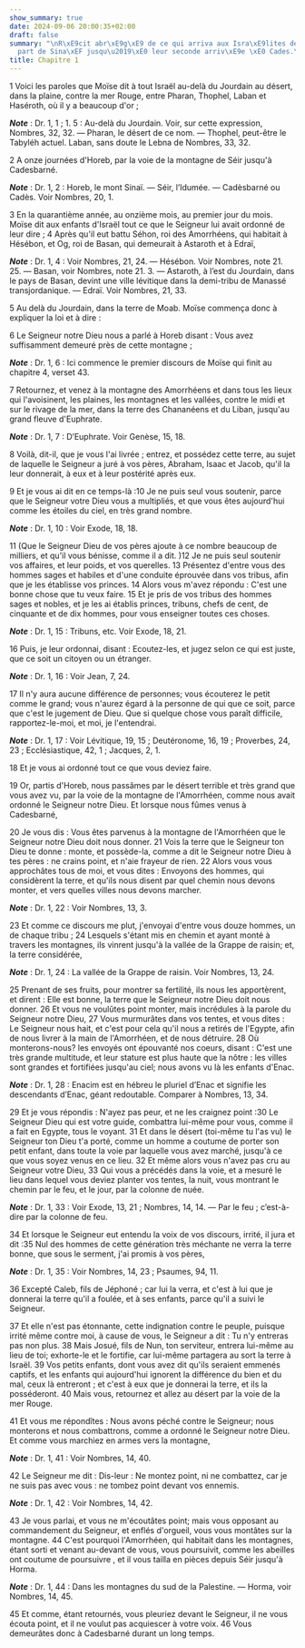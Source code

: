 ```yaml
---
show_summary: true
date: 2024-09-06 20:00:35+02:00
draft: false
summary: "\nR\xE9cit abr\xE9g\xE9 de ce qui arriva aux Isra\xE9lites depuis leur d\xE9\
  part de Sina\xEF jusqu\u2019\xE0 leur seconde arriv\xE9e \xE0 Cades.\n"
title: Chapitre 1
---
```





1 Voici les paroles que Moïse dit à tout Israël au-delà du Jourdain au désert, dans la plaine, contre la mer Rouge, entre Pharan, Thophel, Laban et Haséroth, où il y a beaucoup d'or ;

***Note*** :  Dr. 1, 1 ; 1. 5 : Au-delà du Jourdain. Voir, sur cette expression, Nombres, 32, 32. ― Pharan, le désert de ce nom. ― Thophel, peut-être le Tabyléh actuel. Laban, sans doute le Lebna de Nombres, 33, 32.

2 A onze journées d'Horeb, par la voie de la montagne de Séir jusqu'à Cadesbarné.

***Note*** :  Dr. 1, 2 : Horeb, le mont Sinaï. ― Séir, l’Idumée. ― Cadèsbarné ou Cadès. Voir Nombres, 20, 1.

3 En la quarantième année, au onzième mois, au premier jour du mois. Moïse dit aux enfants d'Israël tout ce que le Seigneur lui avait ordonné de leur dire ; 4 Après qu'il eut battu Séhon, roi des Amorrhéens, qui habitait à Hésébon, et Og, roi de Basan, qui demeurait à Astaroth et à Edraï,

***Note*** :  Dr. 1, 4 : Voir Nombres, 21, 24. ― Hésébon. Voir Nombres, note 21. 25. ― Basan, voir Nombres, note 21. 3. ― Astaroth, à l’est du Jourdain, dans le pays de Basan, devint une ville lévitique dans la demi-tribu de Manassé transjordanique. ― Edraï. Voir Nombres, 21, 33.

5 Au delà du Jourdain, dans la terre de Moab. Moïse commença donc à expliquer la loi et à dire :


6 Le Seigneur notre Dieu nous a parlé à Horeb disant : Vous avez suffisamment demeuré près de cette montagne ;

***Note*** :  Dr. 1, 6 : Ici commence le premier discours de Moïse qui finit au chapitre 4, verset 43.

7 Retournez, et venez à la montagne des Amorrhéens et dans tous les lieux qui l'avoisinent, les plaines, les montagnes et les vallées, contre le midi et sur le rivage de la mer, dans la terre des Chananéens et du Liban, jusqu'au grand fleuve d'Euphrate.

***Note*** :  Dr. 1, 7 : D’Euphrate. Voir Genèse, 15, 18.

8 Voilà, dit-il, que je vous l'ai livrée ; entrez, et possédez cette terre, au sujet de laquelle le Seigneur a juré à vos pères, Abraham, Isaac et Jacob, qu'il la leur donnerait, à eux et à leur postérité après eux.


9 Et je vous ai dit en ce temps-là :10 Je ne puis seul vous soutenir, parce que le Seigneur votre Dieu vous a multipliés, et que vous êtes aujourd'hui comme les étoiles du ciel, en très grand nombre.

***Note*** :  Dr. 1, 10 : Voir Exode, 18, 18.

11 (Que le Seigneur Dieu de vos pères ajoute à ce nombre beaucoup de milliers, et qu'il vous bénisse, comme il a dit. )12 Je ne puis seul soutenir vos affaires, et leur poids, et vos querelles. 13 Présentez d'entre vous des hommes sages et habiles et d'une conduite éprouvée dans vos tribus, afin que je les établisse vos princes. 14 Alors vous m'avez répondu : C'est une bonne chose que tu veux faire. 15 Et je pris de vos tribus des hommes sages et nobles, et je les ai établis princes, tribuns, chefs de cent, de cinquante et de dix hommes, pour vous enseigner toutes ces choses.

***Note*** :  Dr. 1, 15 : Tribuns, etc. Voir Exode, 18, 21.

16 Puis, je leur ordonnai, disant : Ecoutez-les, et jugez selon ce qui est juste, que ce soit un citoyen ou un étranger.

***Note*** :  Dr. 1, 16 : Voir Jean, 7, 24.

17 Il n'y aura aucune différence de personnes; vous écouterez le petit comme le grand; vous n'aurez égard à la personne de qui que ce soit, parce que c'est le jugement de Dieu. Que si quelque chose vous paraît difficile, rapportez-le-moi, et moi, je l'entendrai.

***Note*** :  Dr. 1, 17 : Voir Lévitique, 19, 15 ; Deutéronome, 16, 19 ; Proverbes, 24, 23 ; Ecclésiastique, 42, 1 ; Jacques, 2, 1.

18 Et je vous ai ordonné tout ce que vous deviez faire.


19 Or, partis d'Horeb, nous passâmes par le désert terrible et très grand que vous avez vu, par la voie de la montagne de l'Amorrhéen, comme nous avait ordonné le Seigneur notre Dieu. Et lorsque nous fûmes venus à Cadesbarné,


20 Je vous dis : Vous êtes parvenus à la montagne de l'Amorrhéen que le Seigneur notre Dieu doit nous donner. 21 Vois la terre que le Seigneur ton Dieu te donne : monte, et possède-la, comme a dit le Seigneur notre Dieu à tes pères : ne crains point, et n'aie frayeur de rien. 22 Alors vous vous approchâtes tous de moi, et vous dites : Envoyons des hommes, qui considèrent la terre, et qu'ils nous disent par quel chemin nous devons monter, et vers quelles villes nous devons marcher.

***Note*** :  Dr. 1, 22 : Voir Nombres, 13, 3.

23 Et comme ce discours me plut, j'envoyai d'entre vous douze hommes, un de chaque tribu ; 24 Lesquels s'étant mis en chemin et ayant monté à travers les montagnes, ils vinrent jusqu'à la vallée de la Grappe de raisin; et, la terre considérée,

***Note*** :  Dr. 1, 24 : La vallée de la Grappe de raisin. Voir Nombres, 13, 24.

25 Prenant de ses fruits, pour montrer sa fertilité, ils nous les apportèrent, et dirent : Elle est bonne, la terre que le Seigneur notre Dieu doit nous donner. 26 Et vous ne voulûtes point monter, mais incrédules à la parole du Seigneur notre Dieu, 27 Vous murmurâtes dans vos tentes, et vous dites : Le Seigneur nous hait, et c'est pour cela qu'il nous a retirés de l'Egypte, afin de nous livrer à la main de l'Amorrhéen, et de nous détruire. 28 Où monterons-nous? les envoyés ont épouvanté nos coeurs, disant : C'est une très grande multitude, et leur stature est plus haute que la nôtre : les villes sont grandes et fortifiées jusqu'au ciel; nous avons vu là les enfants d'Enac.

***Note*** :  Dr. 1, 28 : Enacim est en hébreu le pluriel d’Enac et signifie les descendants d’Enac, géant redoutable. Comparer à Nombres, 13, 34.

29 Et je vous répondis : N'ayez pas peur, et ne les craignez point :30 Le Seigneur Dieu qui est votre guide, combattra lui-même pour vous, comme il a fait en Egypte, tous le voyant. 31 Et dans le désert (toi-même tu l'as vu) le Seigneur ton Dieu t'a porté, comme un homme a coutume de porter son petit enfant, dans toute la voie par laquelle vous avez marché, jusqu'à ce que vous soyez venus en ce lieu. 32 Et même alors vous n'avez pas cru au Seigneur votre Dieu, 33 Qui vous a précédés dans la voie, et a mesuré le lieu dans lequel vous deviez planter vos tentes, la nuit, vous montrant le chemin par le feu, et le jour, par la colonne de nuée.

***Note*** :  Dr. 1, 33 : Voir Exode, 13, 21 ; Nombres, 14, 14. ― Par le feu ; c’est-à-dire par la colonne de feu.

34 Et lorsque le Seigneur eut entendu la voix de vos discours, irrité, il jura et dit :35 Nul des hommes de cette génération très méchante ne verra la terre bonne, que sous le serment, j'ai promis à vos pères,

***Note*** :  Dr. 1, 35 : Voir Nombres, 14, 23 ; Psaumes, 94, 11.

36 Excepté Caleb, fils de Jéphoné ; car lui la verra, et c'est à lui que je donnerai la terre qu'il a foulée, et à ses enfants, parce qu'il a suivi le Seigneur.


37 Et elle n'est pas étonnante, cette indignation contre le peuple, puisque irrité même contre moi, à cause de vous, le Seigneur a dit : Tu n'y entreras pas non plus. 38 Mais Josué, fils de Nun, ton serviteur, entrera lui-même au lieu de toi; exhorte-le et le fortifie, car lui-même partagera au sort la terre à Israël. 39 Vos petits enfants, dont vous avez dit qu'ils seraient emmenés captifs, et les enfants qui aujourd'hui ignorent la différence du bien et du mal, ceux là entreront ; et c'est à eux que je donnerai la terre, et ils la posséderont. 40 Mais vous, retournez et allez au désert par la voie de la mer Rouge.


41 Et vous me répondîtes : Nous avons péché contre le Seigneur; nous monterons et nous combattrons, comme a ordonné le Seigneur notre Dieu. Et comme vous marchiez en armes vers la montagne,

***Note*** :  Dr. 1, 41 : Voir Nombres, 14, 40.

42 Le Seigneur me dit : Dis-leur : Ne montez point, ni ne combattez, car je ne suis pas avec vous : ne tombez point devant vos ennemis.

***Note*** :  Dr. 1, 42 : Voir Nombres, 14, 42.

43 Je vous parlai, et vous ne m'écoutâtes point; mais vous opposant au commandement du Seigneur, et enflés d'orgueil, vous vous montâtes sur la montagne. 44 C'est pourquoi l'Amorrhéen, qui habitait dans les montagnes, étant sorti et venant au-devant de vous, vous poursuivit, comme les abeilles ont coutume de poursuivre , et il vous tailla en pièces depuis Séir jusqu'à Horma.

***Note*** :  Dr. 1, 44 : Dans les montagnes du sud de la Palestine. ― Horma, voir Nombres, 14, 45.

45 Et comme, étant retournés, vous pleuriez devant le Seigneur, il ne vous écouta point, et il ne voulut pas acquiescer à votre voix. 46 Vous demeurâtes donc à Cadesbarné durant un long temps.


